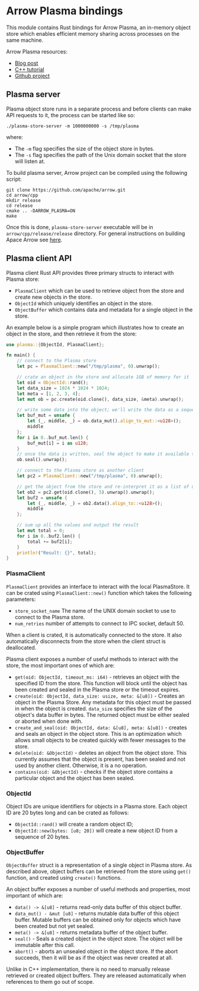 # Arrow Plasma bindings
This module contains Rust bindings for Arrow Plasma, an in-memory object store which enables efficient memory sharing across processes on the same machine.

Arrow Plasma resources:
* [Blog post](https://arrow.apache.org/blog/2017/08/08/plasma-in-memory-object-store/)
* [C++ tutorial](https://github.com/apache/arrow/blob/master/cpp/apidoc/tutorials/plasma.md)
* [Github project](https://github.com/apache/arrow/)

## Plasma server
Plasma object store runs in a separate process and before clients can make API requests to it, the process can be started like so:
```
./plasma-store-server -m 1000000000 -s /tmp/plasma
```
where:
* The `-m` flag specifies the size of the object store in bytes.
* The `-s` flag specifies the path of the Unix domain socket that the store will listen at.

To build plasma server, Arrow project can be compiled using the following script:
```
git clone https://github.com/apache/arrow.git
cd arrow/cpp
mkdir release
cd release
cmake .. -DARROW_PLASMA=ON
make
```
Once this is done, `plasma-store-server` executable will be in `arrow/cpp/release/release` directory. For general instructions on building Apace Arrow see [here](https://arrow.apache.org/docs/developers/cpp/building.html).

## Plasma client API
Plasma client Rust API provides three primary structs to interact with Plasma store:

* `PlasmaClient` which can be used to retrieve object from the store and create new objects in the store.
* `ObjectId` which uniquely identifies an object in the store.
* `ObjectBuffer` which contains data and metadata for a single object in the store.

An example below is a simple program which illustrates how to create an object in the store, and then retrieve it from the store:
```Rust
use plasma::{ObjectId, PlasmaClient};

fn main() {
    // connect to the Plasma store
    let pc = PlasmaClient::new("/tmp/plasma", 0).unwrap();

    // crate an object in the store and allocate 1GB of memory for it
    let oid = ObjectId::rand();
    let data_size = 1024 * 1024 * 1024;
    let meta = [1, 2, 3, 4];
    let mut ob = pc.create(oid.clone(), data_size, &meta).unwrap();

    // write some data into the object; we'll write the data as a sequence of u128's
    let buf_mut = unsafe {
        let (_, middle, _) = ob.data_mut().align_to_mut::<u128>();
        middle
    };
    for i in 0..buf_mut.len() {
        buf_mut[i] = i as u128;
    }
    // once the data is written, seal the object to make it available to other clients
    ob.seal().unwrap();

    // connect to the Plasma store as another client
    let pc2 = PlasmaClient::new("/tmp/plasma", 0).unwrap();

    // get the object from the store and re-interpret it as a list of u128's
    let ob2 = pc2.get(oid.clone(), 5).unwrap().unwrap();
    let buf2 = unsafe {
        let (_, middle, _) = ob2.data().align_to::<u128>();
        middle
    };

    // sum up all the values and output the result
    let mut total = 0;
    for i in 0..buf2.len() {
        total += buf2[i];
    }
    println!("Result: {}", total);
}
```

### PlasmaClient
`PlasmaClient` provides an interface to interact with the local PlasmaStore. It can be crated using `PlasmaClient::new()` function which takes the following parameters:
* `store_socket_name` The name of the UNIX domain socket to use to connect to the Plasma store.
* `num_retries` number of attempts to connect to IPC socket, default 50.

When a client is crated, it is automatically connected to the store. It also automatically disconnects from the store when the client struct is deallocated.

Plasma client exposes a number of useful methods to interact with the store, the most important ones of which are:

* `get(oid: ObjectId, timeout_ms: i64)` - retrieves an object with the specified ID from the store. This function will block until the object has been created and sealed in the Plasma store or the timeout expires.
* `create(oid: ObjectId, data_size: usize, meta: &[u8])` - Creates an object in the Plasma Store. Any metadata for this object must be passed in when the object is created. `data_size` specifies the size of the object's data buffer in bytes. The returned object must be either sealed or aborted when done with.
* `create_and_seal(oid: ObjectId, data: &[u8], meta: &[u8])` - creates and seals an object in the object store. This is an optimization which allows small objects to be created quickly with fewer messages to the store.
* `delete(oid: &ObjectId)` - deletes an object from the object store. This currently assumes that the object is present, has been sealed and not used by another client. Otherwise, it is a no operation.
* `contains(oid: &ObjectId)` - checks if the object store contains a particular object and the object has been sealed.


### ObjectId
Object IDs are unique identifiers for objects in a Plasma store. Each object ID are 20 bytes long and can be crated as follows:

* `ObjectId::rand()` will create a random object ID;
* `ObjectId::new(bytes: [u8; 20])` will create a new object ID from a sequence of 20 bytes.

### ObjectBuffer
`ObjectBuffer` struct is a representation of a single object in Plasma store. As described above, object buffers can be retrieved from the store using `get()` function, and created using `create()` functions.

An object buffer exposes a number of useful methods and properties, most important of which are:

* `data() -> &[u8]` - returns read-only data buffer of this object buffer.
* `data_mut() - &mut [u8]` - returns mutable data buffer of this object buffer. Mutable buffers can be obtained only for objects which have been created but not yet sealed.
* `meta() -> &[u8]` - returns metadata buffer of the object buffer.
* `seal()` - Seals a created object in the object store. The object will be immutable after this call.
* `abort()` - aborts an unsealed object in the object store. If the abort succeeds, then it will be as if the object was never created at all.

Unlike in C++ implementation, there is no need to manually release retrieved or created object buffers. They are released automatically when references to them go out of scope.